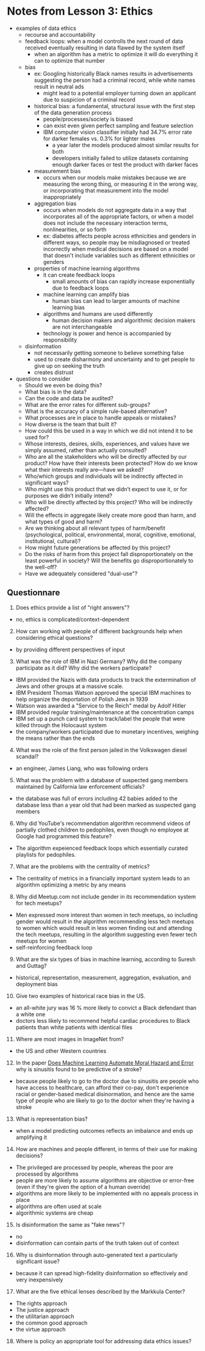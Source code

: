# Notes from Lesson 3: Ethics
* examples of data ethics
  * recourse and accountability
  * feedback loops: when a model controlls the next round of data received eventually resulting in data flawed by the system itself
    * when an algorithm has a metric to optimize it will do everything it can to optimize that number
  * bias
    * ex: Googling historically Black names results in advertisements suggesting the person had a criminal record, while white names result in neutral ads
      * might lead to a potential employer turning down an applicant due to suspicion of a criminal record
    * historical bias: a fundamental, structural issue with the first step of the data generation process
      * people/processes/society is biased
      * can exist even given perfect sampling and feature selection
      * IBM computer vision classifier initially had 34.7% error rate for darker females vs. 0.3% for lighter males
        * a year later the models produced almost similar results for both
        * developers initially failed to utilize datasets containing enough darker faces or test the product with darker faces
    * measurement bias
      * occurs when our models make mistakes because we are measuring the wrong thing, or measuring it in the wrong way, or incorporating that measurement into the model inappropriately
    * aggregation bias
      * occurs when models do not aggregate data in a way that incorporates all of the appropriate factors, or when a model does not include the necessary interaction terms, nonlinearities, or so forth
      * ex: diabetes affects people across ethnicities and genders in different ways, so people may be misdiagnosed or treated incorrectly when medical decisions are based on a model that doesn't include variables such as different ethnicities or genders
    * properties of machine learning algorithms
      * it can create feedback loops
        * small amounts of bias can rapidly increase exponentially due to feedback loops
      * machine learning can amplify bias
        * human bias can lead to larger amounts of machine learning bias
      * algorithms and humans are used differently
        * human decision makers and algorithmic decision makers are not interchangeable
      * technology is power and hence is accompanied by responsibility
  * disinformation
    * not necessarily getting someone to believe something false
    * used to create disharmony and uncertainty and to get people to give up on seeking the truth
    * creates distrust
* questions to consider
  * Should we even be doing this?
  * What bias is in the data?
  * Can the code and data be audited?
  * What are the error rates for different sub-groups?
  * What is the accuracy of a simple rule-based alternative?
  * What processes are in place to handle appeals or mistakes?
  * How diverse is the team that built it?
  * How could this be used in a way in which we did not intend it to be used for?
  * Whose interests, desires, skills, experiences, and values have we simply assumed, rather than actually consulted?
  * Who are all the stakeholders who will be directly affected by our product? How have their interests been protected? How do we know what their interests really are—have we asked? 
  * Who/which groups and individuals will be indirectly affected in significant ways?
  * Who might use this product that we didn’t expect to use it, or for purposes we didn’t initially intend?
  * Who will be directly affected by this project? Who will be indirectly affected?
  * Will the effects in aggregate likely create more good than harm, and what types of good and harm?
  * Are we thinking about all relevant types of harm/benefit (psychological, political, environmental, moral, cognitive, emotional, institutional, cultural)?
  * How might future generations be affected by this project?
  * Do the risks of harm from this project fall disproportionately on the least powerful in society? Will the benefits go disproportionately to the well-off?
  * Have we adequately considered "dual-use"?

## Questionnare
1. Does ethics provide a list of "right answers"?
  * no, ethics is complicated/context-dependent
2. How can working with people of different backgrounds help when considering ethical questions?
  * by providing different perspectives of input
3. What was the role of IBM in Nazi Germany? Why did the company participate as it did? Why did the workers participate?
  * IBM provided the Nazis with data products to track the extermination of Jews and other groups at a massive scale.
  * IBM President Thomas Watson approved the special IBM machines to help organize the deportation of Polish Jews in 1939
  * Watson was awarded a "Service to the Reich" medal by Adolf Hitler
  * IBM provided regular training/maintenance at the concentration camps
  * IBM set up a punch card system to track/label the people that were killed through the Holocaust system
  * the company/workers participated due to monetary incentives, weighing the means rather than the ends
4. What was the role of the first person jailed in the Volkswagen diesel scandal?
  * an engineer, James Liang, who was following orders
5. What was the problem with a database of suspected gang members maintained by California law enforcement officials?
  * the database was full of errors including 42 babies added to the database less than a year old that had been marked as suspected gang members
6. Why did YouTube's recommendation algorithm recommend videos of partially clothed children to pedophiles, even though no employee at Google had programmed this feature?
  * The algorithm expeienced feedback loops which essentially curated playlists for pedophiles.
7. What are the problems with the centrality of metrics?
  * The centrality of metrics in a financially important system leads to an algorithm optimizing a metric by any means
8. Why did Meetup.com not include gender in its recommendation system for tech meetups?
  * Men expressed more interest than women in tech meetups, so including gender would result in the algorithm recommending less tech meetups to women which would result in less women finding out and attending the tech meetups, resulting in the algorithm suggesting even fewer tech meetups for women 
  * self-reinforcing feedback loop
9. What are the six types of bias in machine learning, according to Suresh and Guttag?
  * historical, representation, measurement, aggregation, evaluation, and deployment bias 
10. Give two examples of historical race bias in the US.
  * an all-white jury was 16 % more likely to convict a Black defendant than a white one
  * doctors less likely to recommend helpful cardiac procedures to Black patients than white patients with identical files
11. Where are most images in ImageNet from?
  * the US and other Western countries
12. In the paper [Does Machine Learning Automate Moral Hazard and Error](https://scholar.harvard.edu/files/sendhil/files/aer.p20171084.pdf) why is sinusitis found to be predictive of a stroke?
  * because people likely to go to the doctor due to sinusitis are people who have access to healthcare, can afford their co-pay, don't experience racial or gender-based medical disinormation, and hence are the same type of people who are likely to go to the doctor when they're having a stroke
13. What is representation bias?
  * when a model predicting outcomes reflects an imbalance and ends up amplifying it
14. How are machines and people different, in terms of their use for making decisions?
  * The privileged are processed by people, whereas the poor are processed by algorithms
  * people are more likely to assume algorithms are objective or error-free (even if they're given the option of a human override)
  * algorithms are more likely to be implemented with no appeals process in place
  * algorithms are often used at scale
  * algorithmic systems are cheap
15. Is disinformation the same as "fake news"?
  * no
  * disinformation can contain parts of the truth taken out of context
16. Why is disinformation through auto-generated text a particularly significant issue?
  * because it can spread high-fidelity disinformation so effectively and very inexpensively
17. What are the five ethical lenses described by the Markkula Center?
  * The rights approach
  * The justice approach
  * the utilitarian approach
  * the common good approach
  * the virtue approach
18. Where is policy an appropriate tool for addressing data ethics issues?

